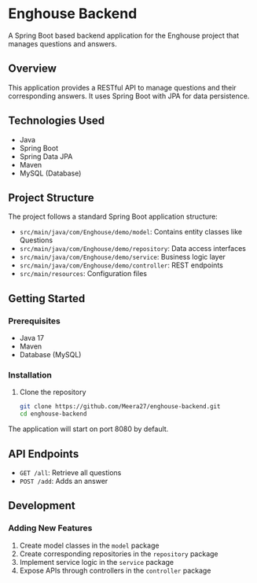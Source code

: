 # Enghouse Backend

A Spring Boot based backend application for the Enghouse project that manages questions and answers.

## Overview

This application provides a RESTful API to manage questions and their corresponding answers. It uses Spring Boot with JPA for data persistence.

## Technologies Used

- Java
- Spring Boot
- Spring Data JPA
- Maven
- MySQL (Database)

## Project Structure

The project follows a standard Spring Boot application structure:

- `src/main/java/com/Enghouse/demo/model`: Contains entity classes like Questions
- `src/main/java/com/Enghouse/demo/repository`: Data access interfaces
- `src/main/java/com/Enghouse/demo/service`: Business logic layer
- `src/main/java/com/Enghouse/demo/controller`: REST endpoints
- `src/main/resources`: Configuration files

## Getting Started

### Prerequisites

- Java 17
- Maven
- Database (MySQL)

### Installation

1. Clone the repository
   ```bash
   git clone https://github.com/Meera27/enghouse-backend.git
   cd enghouse-backend
   ```

The application will start on port 8080 by default.

## API Endpoints

- `GET /all`: Retrieve all questions
- `POST /add`: Adds an answer

## Development

### Adding New Features

1. Create model classes in the `model` package
2. Create corresponding repositories in the `repository` package
3. Implement service logic in the `service` package
4. Expose APIs through controllers in the `controller` package

